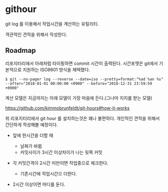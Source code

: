 # githour

git log 를 이용해서 작업시간을 계산하는 유틸리티.

객관적인 견적을 위해서 작성한다.

## Roadmap
리포지터리에서 아래처럼 타이핑하면 commit 시간이 출력된다.
시간포멧은 git에서 기본적으로 지원하는 ISO8601 방식을 채택했다.

```
$ git --no-pager log --reverse --date=iso --pretty=format:"%ad %an %s" --after="2018-01-01 00:00:00 +0900" --before="2018-12-31 23:59:59 +0900"
```

계산 모델은 지금까지는 아래 모델이 가장 마음에 든다.(그나마 지지를 받는 모델)

https://github.com/kimmobrunfeldt/git-hours#how-it-works

위 리포지터리에서 git hour 를 설치하는것은 꽤나 불편하다.
개인적인 견적을 위해서 간단하게 작성해볼 예정이다.

- 앞에 한시간을 더할 때
    - 날짜가 바뀜
    - 커밋사이가 3시간 이상차이가 나는 뒷쪽 커밋
- 각 커밋간격이 2시간 미만이면 작업중으로 체크한다.
    - 기존시간에 작업시간으 더한다.

- 2시간 이상이면 마디를 둔다.
